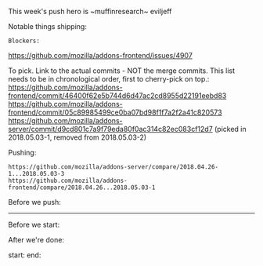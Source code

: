 This week's push hero is ~muffinresearch~ eviljeff

Notable things shipping:


    Blockers:

https://github.com/mozilla/addons-frontend/issues/4907


To pick.  Link to the actual commits - NOT the merge commits.  This list needs
to be in chronological order, first to cherry-pick on top.:
https://github.com/mozilla/addons-frontend/commit/46400f62e5b744d6d47ac2cd8955d22191eebd83
https://github.com/mozilla/addons-frontend/commit/05c89985499ce0ba07bd98f1f7a2f2a41c820573
https://github.com/mozilla/addons-server/commit/d9cd801c7a9f79eda80f0ac314c82ec083cf12d7 (picked in 2018.05.03-1, removed from 2018.05.03-2)



Pushing:

    https://github.com/mozilla/addons-server/compare/2018.04.26-1...2018.05.03-3
    https://github.com/mozilla/addons-frontend/compare/2018.04.26...2018.05.03-1




Before we push:

-------------------------------------------------------------------------------
Before we start:


After we're done:

start:
end:



